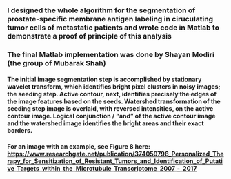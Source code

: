 ### I designed the whole algorithm for the segmentation of prostate-specific membrane antigen labeling in ciruculating tumor cells of metastatic patients and wrote code in Matlab to demonstrate a proof of principle of this analysis 

### The final Matlab implementation was done by Shayan Modiri (the group of Mubarak Shah)

#### The initial image segmentation step is accomplished by stationary wavelet transform, which identifies bright pixel clusters in noisy images; the seeding step. Active contour, next, identifies precisely the edges of the image features based on the seeds. Watershed transformation of the seeding step image is overlaid, with reversed intensities, on the active contour image. Logical conjunction / “and” of the active contour image and the watershed image identifies the bright areas and their exact borders.  

#### For an image with an example, see Figure 8 here: https://www.researchgate.net/publication/374059796_Personalized_Therapy_for_Sensitization_of_Resistant_Tumors_and_Identification_of_Putative_Targets_within_the_Microtubule_Transcriptome_2007_-_2017
